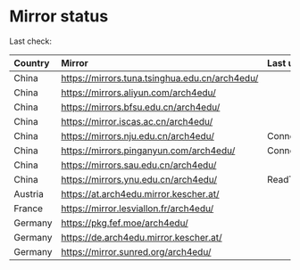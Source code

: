 <script src="./time.js"></script>
# Mirror status
Last check: <script type="text/javascript">localize(1679289505.9032266);</script>

|Country|Mirror|Last update|
|:------|:-----|:----------|
|China|https://mirrors.tuna.tsinghua.edu.cn/arch4edu/|<script type="text/javascript">localize(1679250897);</script>|
|China|https://mirrors.aliyun.com/arch4edu/|<script type="text/javascript">localize(1679211230);</script>|
|China|https://mirrors.bfsu.edu.cn/arch4edu/|<script type="text/javascript">localize(1679250897);</script>|
|China|https://mirror.iscas.ac.cn/arch4edu/|<script type="text/javascript">localize(1679250897);</script>|
|China|https://mirrors.nju.edu.cn/arch4edu/|ConnectTimeout|
|China|https://mirrors.pinganyun.com/arch4edu/|ConnectionError|
|China|https://mirrors.sau.edu.cn/arch4edu/|<script type="text/javascript">localize(1673850842);</script>|
|China|https://mirrors.ynu.edu.cn/arch4edu/|ReadTimeout|
|Austria|https://at.arch4edu.mirror.kescher.at/|<script type="text/javascript">localize(1679250897);</script>|
|France|https://mirror.lesviallon.fr/arch4edu/|<script type="text/javascript">localize(1679250897);</script>|
|Germany|https://pkg.fef.moe/arch4edu/|<script type="text/javascript">localize(1679250897);</script>|
|Germany|https://de.arch4edu.mirror.kescher.at/|<script type="text/javascript">localize(1679250897);</script>|
|Germany|https://mirror.sunred.org/arch4edu/|<script type="text/javascript">localize(1679250897);</script>|

<script src="./tablefilter/tablefilter.js"></script>
<script src="./table.js"></script>